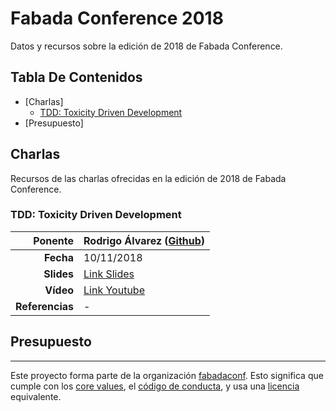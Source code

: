# Fabada Conference 2018

Datos y recursos sobre la edición de 2018 de Fabada Conference.

## Tabla De Contenidos

- [Charlas]
    * [TDD: Toxicity Driven Development](#tdd-toxicity-driven-development)
- [Presupuesto]

## Charlas

Recursos de las charlas ofrecidas en la edición de 2018 de Fabada Conference.

### TDD: Toxicity Driven Development

| **Ponente** | Rodrigo Álvarez ([Github](https://github.com/papipo)) |
|---:|:---|
| **Fecha** | 10/11/2018 |
| **Slides** | [Link Slides](https://github.com/fabadaconf/archivos/blob/master/2018/files/tdd.pdf) |
| **Vídeo** | [Link Youtube](https://www.youtube.com/watch?v=oKVq7rHQ_-o) |
| **Referencias** | - |

## Presupuesto

----------------------------

Este proyecto forma parte de la organización [fabadaconf](https://github.com/fabadaconf).
Esto significa que cumple con los [core values](https://github.com/fabadaconf/base/blob/master/files/VALUES.md), el [código de conducta](https://github.com/fabadaconf/base/blob/master/files/CODE_OF_CONDUCT.md), y usa una [licencia](https://github.com/fabadaconf/base/blob/master/files/LICENSE) equivalente.
